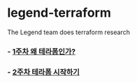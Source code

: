 # legend-terraform
The Legend team does terraform research

### - [1주차 왜 테라폼인가?](docs/1주차.md)

### - [2주차 테라폼 시작하기](docs/2주차.md)